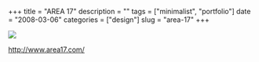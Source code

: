 +++
title = "AREA 17"
description = ""
tags = ["minimalist", "portfolio"]
date = "2008-03-06"
categories = ["design"]
slug = "area-17"
+++


 

  <div id="screens-thumbs" class="clearfix">
    <div class="txt-center" id="design-submission"><a href="http://www.area17.com/"><img id='bluga-thumbnail-853' class='bluga-thumbnail large' src='//media.konigi.com/bluga/
wt47f2790f31f76_0.jpg'/></a></div>  
  </div>   
<p><a href="http://www.area17.com/">http://www.area17.com/</a></p>




